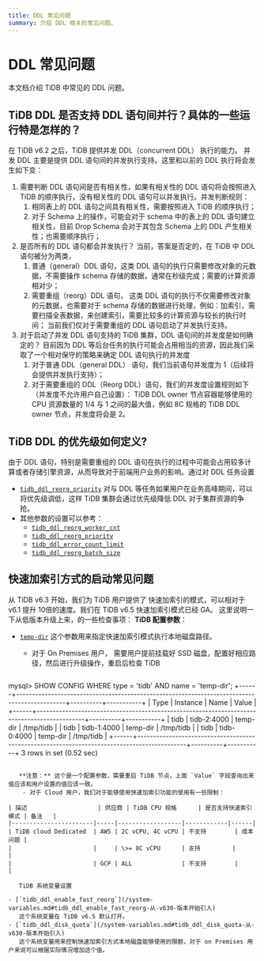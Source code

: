 ```yaml
---
title: DDL 常见问题
summary: 介绍 DDL 相关的常见问题。
---
```


# DDL 常见问题

本文档介绍 TiDB 中常见的 DDL 问题。

## TiDB DDL 是否支持 DDL 语句间并行？具体的一些运行特是怎样的？ 

在 TiDB v6.2 之后，TiDB 提供并发 DDL（concurrent DDL） 执行的能力。 并发 DDL 主要是提供 DDL 语句间的并发执行支持。这里和以前的 DDL 执行将会发生如下变：

1. 需要判断 DDL 语句间是否有相关性，如果有相关性的 DDL 语句将会按照进入 TiDB 的顺序执行，没有相关性的 DDL 语句可以并发执行。并发判断规则：
   1. 相同表上的 DDL 语句之间具有相关性，需要按照进入 TiDB 的顺序执行；
   2. 对于 Schema 上的操作，可能会对于 schema 中的表上的 DDL 语句建立相关性，目前 Drop Schema 会对于其包含 Schema 上的 DDL 产生相关性；也需要顺序执行；
2. 是否所有的 DDL 语句都会并发执行？
   当前，答案是否定的，在 TiDB 中 DDL 语句被分为两类，
   1. 普通（general）DDL 语句，这类 DDL 语句的执行只需要修改对象的元数据，不需要操作 schema 存储的数据，通常在秒级完成；需要的计算资源相对少；
   2. 需要重组（reorg）DDL 语句， 这类 DDL 语句的执行不仅需要修改对象的元数据，也需要对于 schema 存储的数据进行处理，例如：加索引，需要扫描全表数据，来创建索引，需要比较多的计算资源与较长的执行时间；
   当前我们仅对于需要重组的 DDL 语句启动了并发执行支持。
3. 对于启动了并发 DDL 语句支持的 TiDB 集群，DDL 语句间的并发度是如何确定的？
   目前因为 DDL 等后台任务的执行可能会占用相当的资源，因此我们采取了一个相对保守的策略来确定 DDL 语句执行的并发度
   1. 对于普通 DDL（general DDL） 语句，我们当前语句并发度为 1（后续将会提供并发执行支持）；
   2. 对于需要重组的 DDL（Reorg DDL）语句，我们的并发度设置规则如下（并发度不允许用户自己设置）： 
   TiDB DDL owner 节点容器能够使用的 CPU 资源数量的 1/4 与 1 之间的最大值，例如 8C 规格的 TiDB DDL owner 节点，并发度将会是 2。

## TiDB DDL 的优先级如何定义?

   由于 DDL 语句，特别是需要重组的 DDL 语句在执行的过程中可能会占用较多计算或者存储引擎资源，从而导致对于前端用户业务的影响。通过对 DDL 任务设置 

- [`tidb_ddl_reorg_priority`](/system-variables.md#tidb_ddl_reorg_priority)
   对与 DDL 等任务如果用户在业务高峰期间，可以将优先级调低，这样 TiDB 集群会通过优先级降低 DDL 对于集群资源的争抢。
- 其他参数的设置可以参考：
    - [`tidb_ddl_reorg_worker_cnt`](/system-variables.md#tidb_ddl_reorg_worker_cnt)
    - [`tidb_ddl_reorg_priority`](/system-variables.md#tidb_ddl_reorg_priority)
    - [`tidb_ddl_error_count_limit`](/system-variables.md#tidb_ddl_error_count_limit)
    - [`tidb_ddl_reorg_batch_size`](/system-variables.md#tidb_ddl_reorg_batch_size)

## 快速加索引方式的启动常见问题

   从 TiDB v6.3 开始，我们为 TiDB 用户提供了 快速加索引的模式，可以相对于 v6.1 提升 10倍的速度。我们在 TiDB v6.5 快速加索引模式已经 GA。
   这里说明一下从低版本升级上来，的一些检查事项：
   **TiDB 配置参数**：

- [`temp-dir`](/tidb-configuration-file#temp-dir-new-in-v630) 这个参数用来指定快速加索引模式执行本地磁盘路径。
    - 对于 On Premises 用户， 需要用户提前挂载好 SSD 磁盘，配置好相应路径，然后进行升级操作，重启后检查 TiDB

   ```sql

mysql> SHOW CONFIG WHERE type = 'tidb' AND name = 'temp-dir';
+------+---------------------------------------------------------------------------------------------+----------+-----------+
| Type | Instance                                                                                    | Name     | Value     |
+------+---------------------------------------------------------------------------------------------+----------+-----------+
| tidb | tidb-2:4000 | temp-dir | /tmp/tidb |
| tidb | tidb-1:4000 | temp-dir | /tmp/tidb |
| tidb | tidb-0:4000 | temp-dir | /tmp/tidb |
+------+---------------------------------------------------------------------------------------------+----------+-----------+
3 rows in set (0.52 sec)

```

   **注意：** 这个是一个配置参数，需要重启 TiDB 节点，上面 `Value` 字段查询出来值应该和用户设置的值应该一致。
    - 对于 Cloud 用户，我们对于能够使用快速加索引功能的使用有一些限制：

| 描述                    | 供应商 | TiDB CPU 规格      | 是否支持快速索引模式 | 备注   |
|-----------------------|-----|------------------|------------|------|
| TiDB cloud Dedicated  | AWS | 2C vCPU, 4C vCPU | 不支持        | 成本问题 |
|                       |     | \>= 8C vCPU      | 支持         |      |
|                       | GCP | ALL              | 不支持        |      |

   TiDB 系统变量设置

- [`tidb_ddl_enable_fast_reorg`](/system-variables.md#tidb_ddl_enable_fast_reorg-从-v630-版本开始引入)
   这个系统变量在 TiDB v6.5 默认打开。
- [`tidb_ddl_disk_quota`](/system-variables.md#tidb_ddl_disk_quota-从-v630-版本开始引入)
   这个系统变量用来控制快速加索引方式本地磁盘能够使用的限额，对于 on Premises 用户来说可以根据实际情况增加这个值。